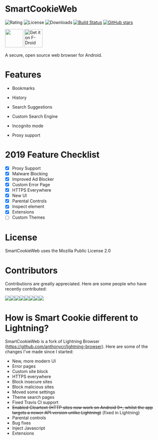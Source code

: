 # SmartCookieWeb
![Rating](https://img.shields.io/static/v1.svg?label=Rating&message=4/5&color=green)
![License](https://img.shields.io/static/v1.svg?label=License&message=MPLv2.0&color=brightgreen)
![Downloads](https://img.shields.io/static/v1.svg?label=Downloads&message=14,000&color=brightgreen) 
[![Build Status](https://travis-ci.org/CookieGamesOfficial/SmartCookieWeb.svg?branch=master)](https://travis-ci.org/CookieGamesOfficial/SmartCookieWeb) 
[![GitHub stars](https://img.shields.io/github/stars/CookieGamesOfficial/SmartCookieWeb.svg?style=social&label=Star&maxAge=2592000)](https://GitHub.com/CookieGamesOfficial/SmartCookieWeb)

<a href="https://play.google.com/store/apps/details?id=com.cookiegames.smartcookie"><img src="https://play.google.com/intl/en_us/badges/images/generic/en_badge_web_generic.png" height="60"></a> <a href="https://f-droid.org/packages/com.cookiegames.smartcookie">
    <img src="https://fdroid.gitlab.io/artwork/badge/get-it-on.png"
    alt="Get it on F-Droid"
    height="60">
</a>




A secure, open source web browser for Android.

# Features
* Bookmarks

* History

* Search Suggestions

* Custom Search Engine

* Incognito mode

* Proxy support

# 2019 Feature Checklist

- [x] Proxy Support
- [x] Malware Blocking
- [x] Improved Ad Blocker
- [x] Custom Error Page
- [x] HTTPS Everywhere
- [x] New UI
- [x] Parental Controls
- [x] Inspect element
- [x] Extensions
- [ ] Custom Themes

# License
SmartCookieWeb uses the Mozilla Public License 2.0

# Contributors
Contributions are greatly appreciated. Here are some people who have recently contributed:

[![](https://sourcerer.io/fame/CookieGamesOfficial/CookieGamesOfficial/SmartCookieWeb/images/0)](https://sourcerer.io/fame/CookieGamesOfficial/CookieGamesOfficial/SmartCookieWeb/links/0)[![](https://sourcerer.io/fame/CookieGamesOfficial/CookieGamesOfficial/SmartCookieWeb/images/1)](https://sourcerer.io/fame/CookieGamesOfficial/CookieGamesOfficial/SmartCookieWeb/links/1)[![](https://sourcerer.io/fame/CookieGamesOfficial/CookieGamesOfficial/SmartCookieWeb/images/2)](https://sourcerer.io/fame/CookieGamesOfficial/CookieGamesOfficial/SmartCookieWeb/links/2)[![](https://sourcerer.io/fame/CookieGamesOfficial/CookieGamesOfficial/SmartCookieWeb/images/3)](https://sourcerer.io/fame/CookieGamesOfficial/CookieGamesOfficial/SmartCookieWeb/links/3)[![](https://sourcerer.io/fame/CookieGamesOfficial/CookieGamesOfficial/SmartCookieWeb/images/4)](https://sourcerer.io/fame/CookieGamesOfficial/CookieGamesOfficial/SmartCookieWeb/links/4)[![](https://sourcerer.io/fame/CookieGamesOfficial/CookieGamesOfficial/SmartCookieWeb/images/5)](https://sourcerer.io/fame/CookieGamesOfficial/CookieGamesOfficial/SmartCookieWeb/links/5)[![](https://sourcerer.io/fame/CookieGamesOfficial/CookieGamesOfficial/SmartCookieWeb/images/6)](https://sourcerer.io/fame/CookieGamesOfficial/CookieGamesOfficial/SmartCookieWeb/links/6)[![](https://sourcerer.io/fame/CookieGamesOfficial/CookieGamesOfficial/SmartCookieWeb/images/7)](https://sourcerer.io/fame/CookieGamesOfficial/CookieGamesOfficial/SmartCookieWeb/links/7)

# How is Smart Cookie different to Lightning?
SmartCookieWeb is a fork of Lightning Browser (https://github.com/anthonycr/lightning-browser). Here are some of the changes I've made since I started:
- New, more modern UI
- Error pages
- Custom site block 
- HTTPS everywhere
- Block insecure sites
- Block malicious sites
- Moved some settings
- Theme search pages
- Fixed Travis CI support
- ~~Enabled Cleartext (HTTP sites now work on Android 9+, whilst the app targets a newer API version unlike Lightning)~~ (fixed in Lightning)
- Parental controls
- Bug fixes
- Inject Javascript
- Extensions
